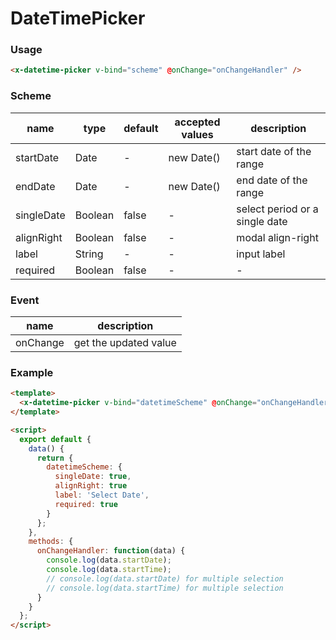 # DateTimePicker

### Usage

```html
<x-datetime-picker v-bind="scheme" @onChange="onChangeHandler" />
```

### Scheme

| name       | type    | default | accepted values | description                    |
| ---------- | ------- | ------- | --------------- | ------------------------------ |
| startDate  | Date    | -       | new Date()      | start date of the range        |
| endDate    | Date    | -       | new Date()      | end date of the range          |
| singleDate | Boolean | false   | -               | select period or a single date |
| alignRight | Boolean | false   | -               | modal align-right              |
| label      | String  | -       | -               | input label                    |
| required   | Boolean | false   | -               | -                              |


### Event

| name     | description           |
| -------- | --------------------- |
| onChange | get the updated value |

### Example

```html
<template>
  <x-datetime-picker v-bind="datetimeScheme" @onChange="onChangeHandler" />
</template>

<script>
  export default {
    data() {
      return {
        datetimeScheme: {
          singleDate: true,
          alignRight: true
          label: 'Select Date',
          required: true
        }
      };
    },
    methods: {
      onChangeHandler: function(data) {
        console.log(data.startDate);
        console.log(data.startTime);
        // console.log(data.startDate) for multiple selection
        // console.log(data.startTime) for multiple selection
      }
    }
  };
</script>
```
